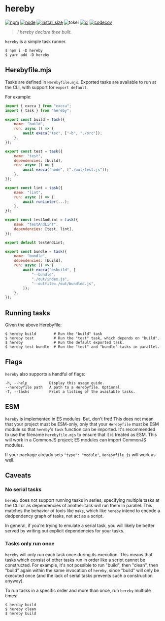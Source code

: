 # hereby

[![npm](https://img.shields.io/npm/v/hereby.svg)](https://npmjs.com/package/hereby)
[![node](https://img.shields.io/node/v/hereby.svg)](https://nodejs.org)
[![install size](https://packagephobia.com/badge?p=hereby)](https://packagephobia.com/result?p=hereby)
![tokei](https://img.shields.io/tokei/lines/github/jakebailey/hereby.svg)
[![ci](https://github.com/jakebailey/hereby/actions/workflows/ci.yml/badge.svg)](https://github.com/jakebailey/hereby/actions/workflows/ci.yml)
[![codecov](https://codecov.io/gh/jakebailey/hereby/branch/main/graph/badge.svg?token=YL2Z1uk5dh)](https://codecov.io/gh/jakebailey/hereby)

> _I hereby declare thee built._

`hereby` is a simple task runner.

```
$ npm i -D hereby
$ yarn add -D hereby
```

## Herebyfile.mjs

Tasks are defined in `Herebyfile.mjs`. Exported tasks are available to run at
the CLI, with support for `export default`.

For example:

```js
import { execa } from "execa";
import { task } from "hereby";

export const build = task({
    name: "build",
    run: async () => {
        await execa("tsc", ["-b", "./src"]);
    },
});

export const test = task({
    name: "test",
    dependencies: [build],
    run: async () => {
        await execa("node", ["./out/test.js"]);
    },
});

export const lint = task({
    name: "lint",
    run: async () => {
        await runLinter(...);
    },
});

export const testAndLint = task({
    name: "testAndLint",
    dependencies: [test, lint],
});

export default testAndLint;

export const bundle = task({
    name: "bundle",
    dependencies: [build],
    run: async () => {
        await execa("esbuild", [
            "--bundle",
            "./out/index.js",
            "--outfile=./out/bundled.js",
        ]);
    },
});
```

## Running tasks

Given the above Herebyfile:

```
$ hereby build        # Run the "build" task
$ hereby test         # Run the "test" task, which depends on "build".
$ hereby              # Run the default exported task.
$ hereby test bundle  # Run the "test" and "bundle" tasks in parallel.
```

## Flags

`hereby` also supports a handful of flags:

```
-h, --help          Display this usage guide.
--herebyfile path   A path to a Herebyfile. Optional.
-T, --tasks         Print a listing of the available tasks.
```

## ESM

`hereby` is implemented in ES modules. But, don't fret! This does not mean that
your project must be ESM-only, only that your `Herebyfile` must be ESM module so
that `hereby`'s `task` function can be imported. It's recommended to use the
filename `Herebyfile.mjs` to ensure that it is treated as ESM. This will work in
a CommonJS project; ES modules can import CommonJS modules.

If your package already sets `"type": "module"`, `Herebyfile.js` will work as
well.

## Caveats

### No serial tasks

`hereby` does not support running tasks in series; specifying multiple tasks at
the CLI or as dependencies of another task will run them in parallel. This
matches the behavior of tools like `make`, which like `hereby` intend to encode
a dedpendency graph of tasks, not act as a script.

In general, if you're trying to emulate a serial task, you will likely be better
served by writing out explicit dependencies for your tasks.

### Tasks only run once

`hereby` will only run each task once during its execution. This means that
tasks which consist of other tasks run in order like a script cannot be
constructed. For example, it's not possible to run "build", then "clean", then
"build" again within the same invocation of `hereby`, since "build" will only be
executed once (and the lack of serial tasks prevents such a construction
anyway).

To run tasks in a specific order and more than once, run `hereby` multiple
times:

```
$ hereby build
$ hereby clean
$ hereby build
```
